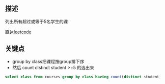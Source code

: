 ## 描述

列出所有超过或等于5名学生的课

[直达leetcode](https://leetcode-cn.com/problems/classes-more-than-5-students/)

## 关键点

- group by class把课程按group排下序
- 然后 count distinct student >=5 的选出来



```SQL
select class from courses group by class having count(distinct student) >= 5
```